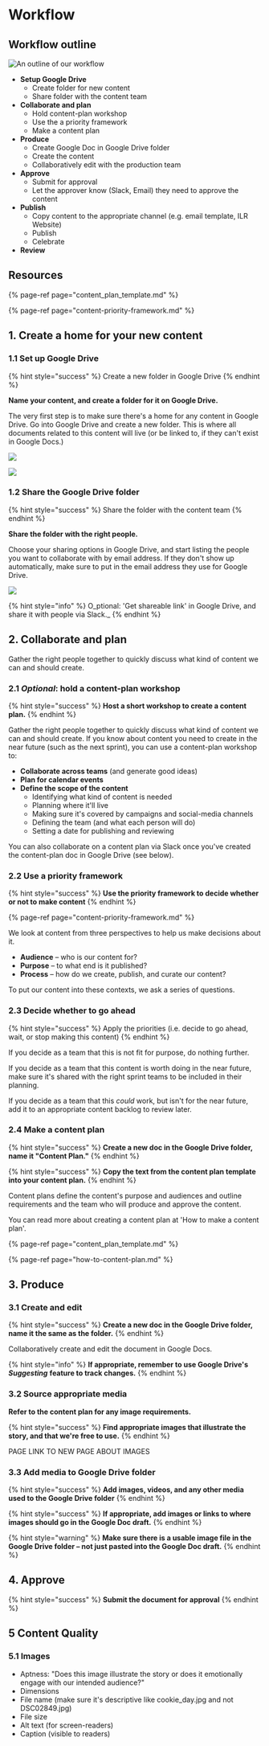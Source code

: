 # Workflow

## Workflow outline

![An outline of our workflow](.gitbook/assets/gdrive_workflow.png)

* **Setup Google Drive**
  * Create folder for new content
  * Share folder with the content team
* **Collaborate and plan**
  * Hold content-plan workshop 
  * Use the a priority framework
  * Make a content plan
* **Produce**
  * Create Google Doc in Google Drive folder
  * Create the content
  * Collaboratively edit with the production team
* **Approve**
  * Submit for approval
  * Let the approver know \(Slack, Email\) they need to approve the content
* **Publish**
  * Copy content to the appropriate channel \(e.g. email template, ILR Website\)
  * Publish
  * Celebrate
* **Review**

## Resources

{% page-ref page="content\_plan\_template.md" %}

{% page-ref page="content-priority-framework.md" %}

## 1. Create a home for your new content

### 1.1 Set up Google Drive

{% hint style="success" %}
Create a new folder in Google Drive
{% endhint %}

**Name your content, and create a folder for it on Google Drive.**

The very first step is to make sure there's a home for any content in Google Drive. Go into Google Drive and create a new folder. This is where all documents related to this content will live \(or be linked to, if they can't exist in Google Docs.\)

![](.gitbook/assets/screen-shot-2018-10-11-at-16.49.47%20%281%29.png)

![](.gitbook/assets/screen-shot-2018-10-11-at-16.50.47.png)

### 1.2 Share the Google Drive folder

{% hint style="success" %}
Share the folder with the content team
{% endhint %}

**Share the folder with the right people.**

Choose your sharing options in Google Drive, and start listing the people you want to collaborate with by email address. If they don't show up automatically, make sure to put in the email address they use for Google Drive.

![](.gitbook/assets/screen-shot-2018-10-12-at-14.20.30.png)

{% hint style="info" %}
O_ptional: 'Get shareable link' in Google Drive, and share it with people via Slack._
{% endhint %}

## 2. Collaborate and plan

Gather the right people together to quickly discuss what kind of content we can and should create.

### 2.1 _Optional_: hold a content-plan workshop

{% hint style="success" %}
**Host a short workshop to create a content plan.**
{% endhint %}

<!-- {% page-ref page="content-plan-workshop.md" %} -->

Gather the right people together to quickly discuss what kind of content we can and should create. If you know about content you need to create in the near future \(such as the next sprint\), you can use a content-plan workshop to:

* **Collaborate across teams** \(and generate good ideas\)
* **Plan for calendar events**
* **Define the scope of the content**
  * Identifying what kind of content is needed
  * Planning where it'll live
  * Making sure it's covered by campaigns and social-media channels
  * Defining the team \(and what each person will do\)
  * Setting a date for publishing and reviewing 

You can also collaborate on a content plan via Slack once you've created the content-plan doc in Google Drive \(see below\).

### 2.2 Use a priority framework

{% hint style="success" %}
**Use the priority framework to decide whether or not to make content**
{% endhint %}

{% page-ref page="content-priority-framework.md" %}

We look at content from three perspectives to help us make decisions about it.

* **Audience** – who is our content for? 
* **Purpose** – to what end is it published? 
* **Process** – how do we create, publish, and curate our content?

To put our content into these contexts, we ask a series of questions.

### 2.3 Decide whether to go ahead

{% hint style="success" %}
Apply the priorities \(i.e. decide to go ahead, wait, or stop making this content\)
{% endhint %}

If you decide as a team that this is not fit for purpose, do nothing further.

If you decide as a team that this content is worth doing in the near future, make sure it's shared with the right sprint teams to be included in their planning.

If you decide as a team that this _could_ work, but isn't for the near future, add it to an appropriate content backlog to review later.

### 2.4 Make a content plan

{% hint style="success" %}
**Create a new doc in the Google Drive folder, name it "Content Plan."**
{% endhint %}

{% hint style="success" %}
**Copy the text from the content plan template into your content plan.**
{% endhint %}

Content plans define the content's purpose and audiences and outline requirements and the team who will produce and approve the content.

You can read more about creating a content plan at 'How to make a content plan'.

{% page-ref page="content\_plan\_template.md" %}

{% page-ref page="how-to-content-plan.md" %}

## 3. Produce

### 3.1 Create and edit

{% hint style="success" %}
**Create a new doc in the Google Drive folder, name it the same as the folder.**
{% endhint %}

Collaboratively create and edit the document in Google Docs.

{% hint style="info" %}
**If appropriate, remember to use Google Drive's** _**Suggesting**_ **feature to track changes.**
{% endhint %}

### 3.2 Source appropriate media

**Refer to the content plan for any image requirements.**

{% hint style="success" %}
**Find appropriate images that illustrate the story, and that we're free to use.**
{% endhint %}

PAGE LINK TO NEW PAGE ABOUT IMAGES

### 3.3 Add media to Google Drive folder

{% hint style="success" %}
**Add images, videos, and any other media used to the Google Drive folder**
{% endhint %}

{% hint style="success" %}
**If appropriate, add images or links to where images should go in the Google Doc draft.**
{% endhint %}

{% hint style="warning" %}
**Make sure there is a usable image file in the Google Drive folder – not just pasted into the Google Doc draft.**
{% endhint %}

## 4. Approve

{% hint style="success" %}
**Submit the document for approval**
{% endhint %}

## 5 Content Quality

### 5.1 Images

* Aptness: "Does this image illustrate the story or does it emotionally engage with our intended audience?"
* Dimensions
* File name \(make sure it's descriptive like cookie\_day.jpg and not DSC02849.jpg\)
* File size
* Alt text \(for screen-readers\)
* Caption \(visible to readers\)

